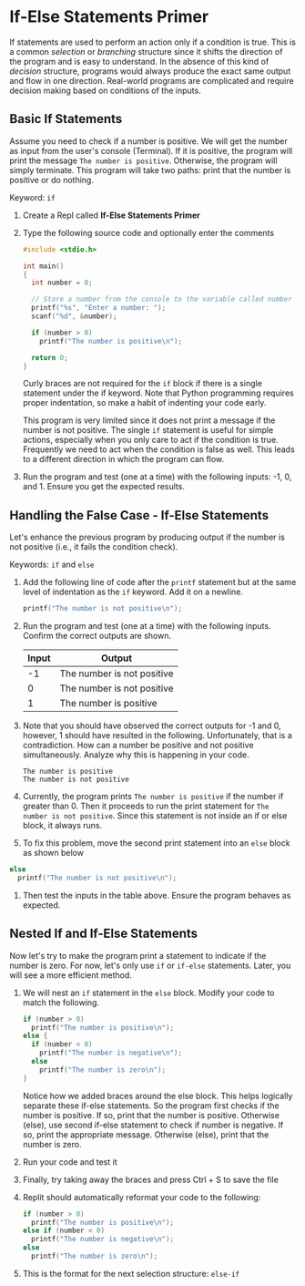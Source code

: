 # If-Else Statements Primer

If statements are used to perform an action only if a condition is true. This is a common _selection_ or _branching_ structure since it shifts the direction of the program and is easy to understand. In the absence of this kind of _decision_ structure, programs would always produce the exact same output and flow in one direction. Real-world programs are complicated and require decision making based on conditions of the inputs.

## Basic If Statements
Assume you need to check if a number is positive. We will get the number as input from the user's console (Terminal). If it is positive, the program will print the message `The number is positive`. Otherwise, the program will simply terminate. This program will take two paths: print that the number is positive or do nothing.

Keyword: `if`

1. Create a Repl called **If-Else Statements Primer**

1. Type the following source code and optionally enter the comments

    ```C
    #include <stdio.h>
    
    int main()
    {
      int number = 0;

      // Store a number from the console to the variable called number
      printf("%s", "Enter a number: ");
      scanf("%d", &number);

      if (number > 0)
        printf("The number is positive\n");

      return 0;
    }
    ```

    Curly braces are not required for the `if` block if there is a single statement under the if keyword. Note that Python programming requires proper indentation, so make a habit of indenting your code early.
    
    This program is very limited since it does not print a message if the number is not positive. The single `if` statement is useful for simple actions, especially when you only care to act if the condition is true. Frequently we need to act when the condition is false as well. This leads to a different direction in which the program can flow.

1. Run the program and test (one at a time) with the following inputs: -1, 0, and 1. Ensure you get the expected results. 

## Handling the False Case - If-Else Statements
Let's enhance the previous program by producing output if the number is not positive (i.e., it fails the condition check).

Keywords: `if` and `else`

1. Add the following line of code after the `printf` statement but at the same level of indentation as the `if` keyword. Add it on a newline.

    ```C
    printf("The number is not positive\n");
    ```

1. Run the program and test (one at a time) with the following inputs. Confirm the correct outputs are shown.

    |Input|Output|
    |-|-|
    |-1|The number is not positive|
    |0|The number is not positive|
    |1|The number is positive|

1. Note that you should have observed the correct outputs for -1 and 0, however, 1 should have resulted in the following. Unfortunately, that is a contradiction. How can a number be positive and not positive simultaneously. Analyze why this is happening in your code.

    ```
    The number is positive
    The number is not positive
    ```

1. Currently, the program prints `The number is positive` if the number if greater than 0. Then it proceeds to run the print statement for `The number is not positive`. Since this statement is not inside an if or else block, it always runs.

1. To fix this problem, move the second print statement into an `else` block as shown below

```C
else
  printf("The number is not positive\n");
```

1. Then test the inputs in the table above. Ensure the program behaves as expected.

## Nested If and If-Else Statements
Now let's try to make the program print a statement to indicate if the number is zero. For now, let's only use `if` or `if-else` statements. Later, you will see a more efficient method.

1. We will nest an `if` statement in the `else` block. Modify your code to match the following.

    ```C
    if (number > 0)
      printf("The number is positive\n");
    else {
      if (number < 0)
        printf("The number is negative\n");
      else
        printf("The number is zero\n");
    }
    ```
    Notice how we added braces around the else block. This helps logically separate these if-else statements.
    So the program first checks if the number is positive. If so, print that the number is positive. Otherwise (else), use second if-else statement to check if number is negative. If so, print the appropriate message. Otherwise (else), print that the number is zero.

1. Run your code and test it

1. Finally, try taking away the braces and press Ctrl + S to save the file

1. Replit should automatically reformat your code to the following:

    ```C
    if (number > 0)
      printf("The number is positive\n");
    else if (number < 0)
      printf("The number is negative\n");
    else
      printf("The number is zero\n");
    ```
1. This is the format for the next selection structure: `else-if`
